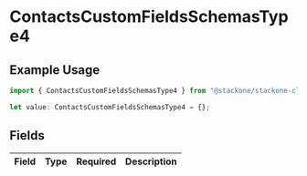 # ContactsCustomFieldsSchemasType4

## Example Usage

```typescript
import { ContactsCustomFieldsSchemasType4 } from "@stackone/stackone-client-ts/sdk/models/shared";

let value: ContactsCustomFieldsSchemasType4 = {};
```

## Fields

| Field       | Type        | Required    | Description |
| ----------- | ----------- | ----------- | ----------- |